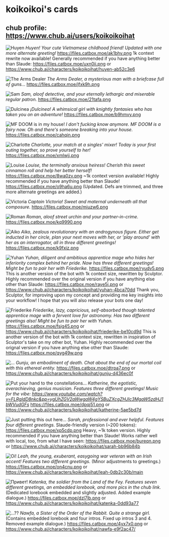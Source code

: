 # koikoikoi's cards
## chub profile: https://www.chub.ai/users/koikoikoihat
![Huyen](https://files.catbox.moe/07g43c.png)
*Huyen! Your cute Vietnamese childhood friend! Updated with one more alternate greeting!*
https://files.catbox.moe/ak1bhv.png
1k context rewrite now available! Generally recommended if you have anything better than Slaude: https://files.catbox.moe/uxn0ii.png or https://www.chub.ai/characters/koikoikoihat/huyen-ab52c3e6

![The Arms Dealer](https://files.catbox.moe/jfxk9h.png)
*The Arms Dealer, a mysterious man with a briefcase full of guns...*
https://files.catbox.moe/jfxk9h.png

![Sam](https://files.catbox.moe/21tafa.png)
*Sam, aloof detective, and your eternally lethargic and miserable regular patron.*
https://files.catbox.moe/21tafa.png

![Dulcinea](https://files.catbox.moe/b9hmvy.png)
*¡Dulcinea! A whimsical girl with knightly fantasies who has taken you on an adventure!*
https://files.catbox.moe/b9hmvy.png

![MF DOOM is in my house!](https://files.catbox.moe/cahqin.png)
*I don't fucking know anymore. MF DOOM is a fairy now. Oh and there's someone breaking into your house.*
https://files.catbox.moe/cahqin.png

![Charlotte](https://files.catbox.moe/xmlwjj.png)
*Charlotte, your match at a singles' mixer! Today is your first outing together, so prove yourself to her!*
https://files.catbox.moe/xmlwjj.png

![Louise](https://files.catbox.moe/8wa0zv.png)
*Louise, the terminally anxious heiress! Cherish this sweet cinnamon roll and help her better herself!*
https://files.catbox.moe/8wa0zv.png
~1k context version available! Highly recommended if you have anything better than Slaude!
https://files.catbox.moe/o9ha6u.png (Updated. Defs are trimmed, and three more alternate greetings are added.)

![Victoria](https://files.catbox.moe/sq2lpg.png)
*Captain Victoria! Sweet and maternal underneath all that composure.*
https://files.catbox.moe/miuzw6.png

![Roman](https://files.catbox.moe/kq9990.png)
*Roman, aloof street urchin and your partner-in-crime.*
https://files.catbox.moe/kq9990.png

![Aiko](https://files.catbox.moe/td6o2r.png)
*Aiko, zealous revolutionary with an androgynous figure. Either get inducted in her circle, plan your next moves with her, or 'play around' with her as an interrogator, all in three different greetings!*
https://files.catbox.moe/k9fxiz.png

![Yuhan](https://files.catbox.moe/u8i5jt.png)
*Yuhan, diligent and ambitious apprentice mage who hides her inferiority complex behind her pride. Now has three different greetings! Might be fun to pair her with Friederike.*
https://files.catbox.moe/ryudv5.png
This is another version of the bot with 1k context size, rewritten by Sculptor. Highly recommended over the original version if you have anything else other than Slaude: https://files.catbox.moe/raye5j.png or https://www.chub.ai/characters/koikoikoihat/yuhan-4bca70dd
Thank you, Sculptor, for improving upon my concept and providing me key insights into your workflow! I hope that you will also release your bots one day!

![Friederike](https://files.catbox.moe/sio0yy.png)
*Friederike, lazy, capricious, self-absorbed though talented apprentice mage with a fervent love for astronomy. Has two different greetings also! Might be fun to pair her with Yuhan.*
https://files.catbox.moe/fsig45.png or https://www.chub.ai/characters/koikoikoihat/friederike-be10cd9d
This is another version of the bot with 1k context size, rewritten in inspiration of Sculptor's take on my other bot, Yuhan. Highly recommended over the orignal version if you have anything else other than Slaude: https://files.catbox.moe/qyg49w.png

![...](https://files.catbox.moe/mes59g.png)
*Gunju, an embodiment of death. Chat about the end of our mortal coil with this ethereal entity.*
https://files.catbox.moe/dtrpa7.png or https://www.chub.ai/characters/koikoikoihat/gunju-d436ec0f

![Put your hand to the constellations...](https://files.catbox.moe/mqkhrh.png)
*Katherine, the egotistic, overachieving, genius musician. Features three different greetings!*
*Music for the vibe: https://www.youtube.com/watch?v=FLRgldD8nkc&pp=ygUhZGV2aWwgaW4gYSBuZXcgZHJlc3MgaW5zdHJ1bWVudGFs*
https://files.catbox.moe/dpqj51.png or https://www.chub.ai/characters/koikoikoihat/katherine-5ae5bd7d

![Just putting this out here...](https://files.catbox.moe/m1m99r.png)
*Sarah, professional and ever helpful. Features four different greetings.*
Slaude-friendly version (~200 tokens): https://files.catbox.moe/xp5cdp.png
Heavy, ~1k token version. Highly recommended if you have anything better than Slaude! Works rather well with local, too, from what I have seen: https://files.catbox.moe/bureqn.png or https://www.chub.ai/characters/koikoikoihat/sarah-bb96b84b

![Oi!](https://files.catbox.moe/s7i2yr.png)
*Leah, the young, exuberant, easygoing war veteran with an Irish accent! Features two different greetings.*
(Minor adjustments to greetings.)
https://files.catbox.moe/on4cnu.png or https://www.chub.ai/characters/koikoikoihat/leah-0db2c30b/main

![Привет!](https://files.catbox.moe/taoh1x.png)
*Katenka, the soldier from the Land of the Fey. Features seven different greetings, an embedded lorebook, and more pics in the chub link.*
(Dedicated lorebook embedded and slightly adjusted. Added example dialogue.)
https://files.catbox.moe/dzl7lb.png or https://www.chub.ai/characters/koikoikoihat/katenka-0dd93a77


![...??](https://files.catbox.moe/qpwtm9.png)
*Nawfa, a Sister of the Order of the Rabbit. Quite a strange girl.*
(Contains embedded lorebook and four intros. Fixed up intros 3 and 4. Removed example dialogue.)
https://files.catbox.moe/4yx7x0.png or https://www.chub.ai/characters/koikoikoihat/nawfa-e9f2ac47/